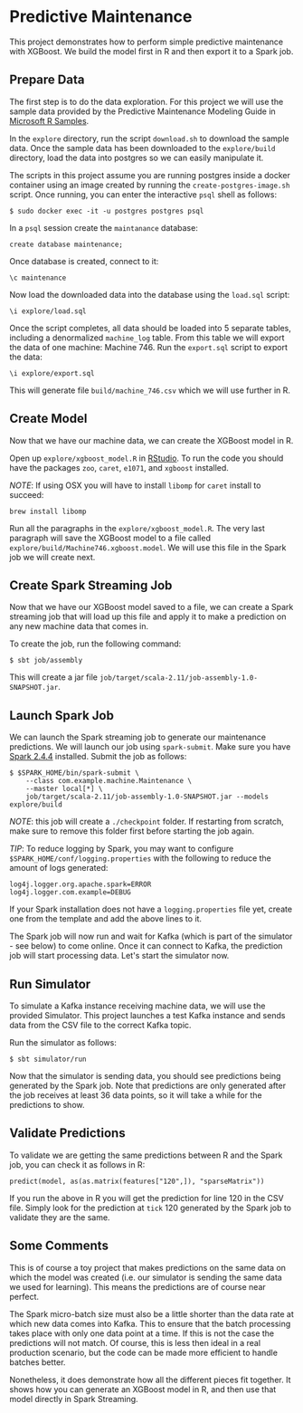 # Predictive Maintenance

This project demonstrates how to perform simple predictive maintenance with XGBoost. We build the model first in R and 
then export it to a Spark job.

## Prepare Data

The first step is to do the data exploration. For this project we will use the sample data provided by the Predictive 
Maintenance Modeling Guide in [Microsoft R Samples](https://github.com/Microsoft/SQL-Server-R-Services-Samples).

In the `explore` directory, run the script `download.sh` to download the sample data. Once the sample data has been
downloaded to the `explore/build` directory, load the data into postgres so we can easily manipulate it. 

The scripts in this project assume you are running postgres inside a docker container using an image created by running 
the `create-postgres-image.sh` script. Once running, you can enter the interactive `psql` shell as follows: 

    $ sudo docker exec -it -u postgres postgres psql

In a `psql` session create the `maintanance` database:

    create database maintenance;     

Once database is created, connect to it:

    \c maintenance
    
Now load the downloaded data into the database using the `load.sql` script:

    \i explore/load.sql
    
Once the script completes, all data should be loaded into 5 separate tables, including a denormalized `machine_log` 
table. From this table we will export the data of one machine: Machine 746. Run the `export.sql` script to export the
data:

    \i explore/export.sql
    
This will generate file `build/machine_746.csv` which we will use further in R.

## Create Model

Now that we have our machine data, we can create the XGBoost model in R.      

Open up `explore/xgboost_model.R` in [RStudio](https://rstudio.com/products/rstudio/download/). To run the code you 
should have the packages `zoo`, `caret`, `e1071`, and `xgboost` installed.

*NOTE*: If using OSX you will have to install `libomp` for `caret` install to succeed:

    brew install libomp
    
Run all the paragraphs in the `explore/xgboost_model.R`. The very last paragraph will save the XGBoost model to a file
called `explore/build/Machine746.xgboost.model`. We will use this file in the Spark job we will create next.

## Create Spark Streaming Job

Now that we have our XGBoost model saved to a file, we can create a Spark streaming job that will load up this file and 
apply it to make a prediction on any new machine data that comes in.

To create the job, run the following command:

    $ sbt job/assembly
    
This will create a jar file `job/target/scala-2.11/job-assembly-1.0-SNAPSHOT.jar`. 
    
## Launch Spark Job

We can launch the Spark streaming job to generate our maintenance predictions. We will launch our job using 
`spark-submit`. Make sure you have [Spark 2.4.4](https://spark.apache.org/downloads.html) installed. Submit the job as 
follows:

    $ $SPARK_HOME/bin/spark-submit \
        --class com.example.machine.Maintenance \
        --master local[*] \
        job/target/scala-2.11/job-assembly-1.0-SNAPSHOT.jar --models explore/build                 
        
*NOTE*: this job will create a `./checkpoint` folder. If restarting from scratch, make sure to remove this folder first 
before starting the job again.

*TIP*: To reduce logging by Spark, you may want to configure `$SPARK_HOME/conf/logging.properties` with the following to 
reduce the amount of logs generated:
    
    log4j.logger.org.apache.spark=ERROR
    log4j.logger.com.example=DEBUG
    
If your Spark installation does not have a `logging.properties` file yet, create one from the template and add the above
lines to it.    

The Spark job will now run and wait for Kafka (which is part of the simulator - see below) to come online. Once it can
connect to Kafka, the prediction job will start processing data. Let's start the simulator now.

## Run Simulator

To simulate a Kafka instance receiving machine data, we will use the provided Simulator. This project launches a test 
Kafka instance and sends data from the CSV file to the correct Kafka topic.

Run the simulator as follows:

    $ sbt simulator/run

Now that the simulator is sending data, you should see predictions being generated by the Spark job. Note that 
predictions are only generated after the job receives at least 36 data points, so it will take a while for the 
predictions to show.

## Validate Predictions

To validate we are getting the same predictions between R and the Spark job, you can check it as follows in R:

    predict(model, as(as.matrix(features["120",]), "sparseMatrix"))

If you run the above in R you will get the prediction for line 120 in the CSV file. Simply look for the prediction
at `tick` 120 generated by the Spark job to validate they are the same.

## Some Comments

This is of course a toy project that makes predictions on the same data on which the model was created (i.e. our
simulator is sending the same data we used for learning). This means the predictions are of course near perfect. 

The Spark micro-batch size must also be a little shorter than the data rate at which new data comes into Kafka. This
to ensure that the batch processing takes place with only one data point at a time. If this is not the case the 
predictions will not match. Of course, this is less then ideal in a real production scenario, but the code can be made 
more efficient to handle batches better.

Nonetheless, it does demonstrate how all the different pieces fit together. It shows how you can generate an XGBoost 
model in R, and then use that model directly in Spark Streaming. 

            